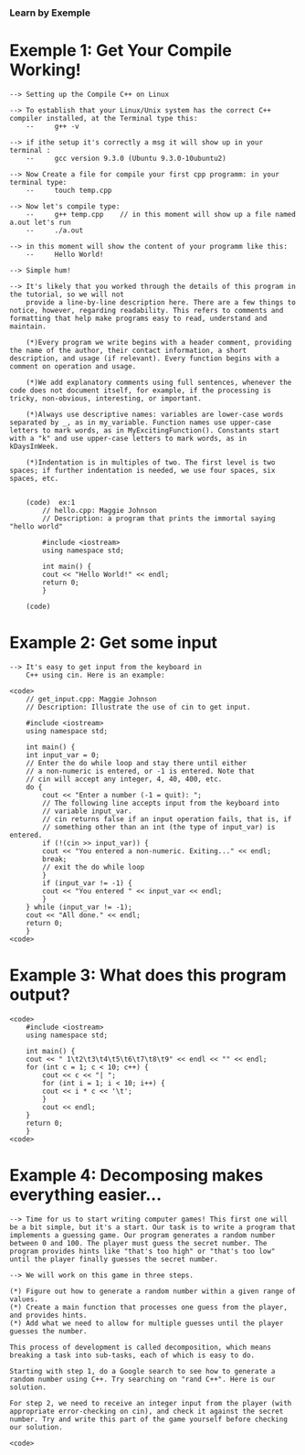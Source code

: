 ### Learn by Exemple

#  Exemple 1: Get Your Compile Working!

    --> Setting up the Compile C++ on Linux

    --> To establish that your Linux/Unix system has the correct C++ compiler installed, at the Terminal type this: 
        --     g++ -v
    
    --> if ithe setup it's correctly a msg it will show up in your terminal :
        --     gcc version 9.3.0 (Ubuntu 9.3.0-10ubuntu2)
    
    --> Now Create a file for compile your first cpp programm: in your terminal type:
        --     touch temp.cpp
   
    --> Now let's compile type: 
        --     g++ temp.cpp    // in this moment will show up a file named a.out let's run
        --     ./a.out
    
    --> in this moment will show the content of your programm like this:
        --     Hello World!

    --> Simple hum!

    --> It's likely that you worked through the details of this program in the tutorial, so we will not 
        provide a line-by-line description here. There are a few things to notice, however, regarding readability. This refers to comments and formatting that help make programs easy to read, understand and maintain.

        (*)Every program we write begins with a header comment, providing the name of the author, their contact information, a short description, and usage (if relevant). Every function begins with a comment on operation and usage.
    
        (*)We add explanatory comments using full sentences, whenever the code does not document itself, for example, if the processing is tricky, non-obvious, interesting, or important.

        (*)Always use descriptive names: variables are lower-case words separated by _, as in my_variable. Function names use upper-case letters to mark words, as in MyExcitingFunction(). Constants start with a "k" and use upper-case letters to mark words, as in kDaysInWeek.

        (*)Indentation is in multiples of two. The first level is two spaces; if further indentation is needed, we use four spaces, six spaces, etc.


        (code)  ex:1
            // hello.cpp: Maggie Johnson
            // Description: a program that prints the immortal saying "hello world"

            #include <iostream>
            using namespace std;

            int main() {
            cout << "Hello World!" << endl;
            return 0;
            }

        (code)
# Example 2: Get some input

    --> It's easy to get input from the keyboard in 
        C++ using cin. Here is an example:

    <code>
        // get_input.cpp: Maggie Johnson
        // Description: Illustrate the use of cin to get input.

        #include <iostream>
        using namespace std;

        int main() {
        int input_var = 0;
        // Enter the do while loop and stay there until either
        // a non-numeric is entered, or -1 is entered. Note that
        // cin will accept any integer, 4, 40, 400, etc.
        do {
            cout << "Enter a number (-1 = quit): ";
            // The following line accepts input from the keyboard into
            // variable input_var.
            // cin returns false if an input operation fails, that is, if
            // something other than an int (the type of input_var) is entered.
            if (!(cin >> input_var)) {
            cout << "You entered a non-numeric. Exiting..." << endl;
            break;
            // exit the do while loop
            }
            if (input_var != -1) {
            cout << "You entered " << input_var << endl;
            }
        } while (input_var != -1);
        cout << "All done." << endl;
        return 0;
        }
    <code>

#  Example 3: What does this program output?

    <code>
        #include <iostream>
        using namespace std;

        int main() {
        cout << " 1\t2\t3\t4\t5\t6\t7\t8\t9" << endl << "" << endl;
        for (int c = 1; c < 10; c++) {
            cout << c << "| ";
            for (int i = 1; i < 10; i++) {
            cout << i * c << '\t';
            }
            cout << endl;
        }
        return 0;
        } 
    <code>

# Example 4: Decomposing makes everything easier...

    --> Time for us to start writing computer games! This first one will be a bit simple, but it's a start. Our task is to write a program that implements a guessing game. Our program generates a random number between 0 and 100. The player must guess the secret number. The program provides hints like "that's too high" or "that's too low" until the player finally guesses the secret number. 

    --> We will work on this game in three steps. 

    (*) Figure out how to generate a random number within a given range of values.
    (*) Create a main function that processes one guess from the player, and provides hints.
    (*) Add what we need to allow for multiple guesses until the player guesses the number.

    This process of development is called decomposition, which means breaking a task into sub-tasks, each of which is easy to do.

    Starting with step 1, do a Google search to see how to generate a random number using C++. Try searching on "rand C++". Here is our solution. 

    For step 2, we need to receive an integer input from the player (with appropriate error-checking on cin), and check it against the secret number. Try and write this part of the game yourself before checking our solution. 

    <code>
        
